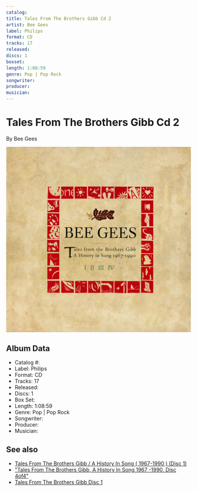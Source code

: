 ```yaml
---
catalog: 
title: Tales From The Brothers Gibb Cd 2
artist: Bee Gees
label: Philips
format: CD
tracks: 17
released: 
discs: 1
boxset: 
length: 1:08:59
genre: Pop | Pop Rock
songwriter: 
producer: 
musician: 
---
```


# Tales From The Brothers Gibb Cd 2

By Bee Gees

![](../../assets/cdcovers/Bee_Gees-Tales_From_The_Brothers_Gibb.png)

## Album Data

- Catalog #: 
- Label: Philips
- Format: CD
- Tracks: 17
- Released: 
- Discs: 1
- Box Set: 
- Length: 1:08:59
- Genre: Pop | Pop Rock
- Songwriter: 
- Producer: 
- Musician: 


## See also

- [Tales From The Brothers Gibb / A History In Song ( 1967-1990 ) (Disc 1)](Tales_From_The_Brothers_Gibb_-_A_History_In_Song__1967-1990__Disc_1.md)
- ["Tales From The Brothers Gibb, A History In Song 1967 -1990, Disc 4of4"](Tales_From_The_Brothers_Gibb__A_History_In_Song_1967_-1990__Disc_4of4.md)
- [Tales From The Brothers Gibb Disc 1](Tales_From_The_Brothers_Gibb_Disc_1.md)

